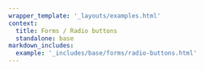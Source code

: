 ```yaml
---
wrapper_template: '_layouts/examples.html'
context:
  title: Forms / Radio buttons
  standalone: base
markdown_includes:
  example: '_includes/base/forms/radio-buttons.html'
---
```

